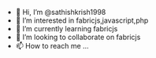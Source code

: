 - 👋 Hi, I’m @sathishkrish1998
- 👀 I’m interested in fabricjs,javascript,php
- 🌱 I’m currently learning fabricjs
- 💞️ I’m looking to collaborate on fabricjs
- 📫 How to reach me ...

<!---
sathishkrish1998/sathishkrish1998 is a ✨ special ✨ repository because its `README.md` (this file) appears on your GitHub profile.
You can click the Preview link to take a look at your changes.
--->
